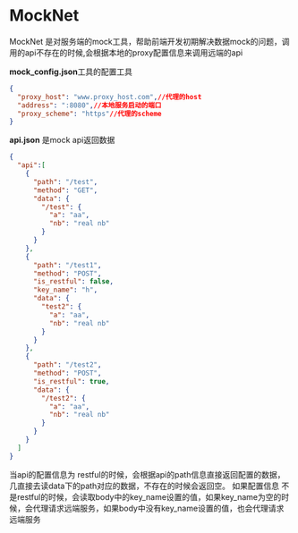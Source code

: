 # MockNet
MockNet 是对服务端的mock工具，帮助前端开发初期解决数据mock的问题，调用的api不存在的时候,会根据本地的proxy配置信息来调用远端的api


**mock_config.json**工具的配置工具
```json
{
  "proxy_host": "www.proxy_host.com",//代理的host
  "address": ":8080",//本地服务启动的端口
  "proxy_scheme": "https"//代理的scheme
}
```

**api.json** 是mock api返回数据
```json
{
  "api":[
    {
      "path": "/test",
      "method": "GET",
      "data": {
        "/test": {
          "a": "aa",
          "nb": "real nb"
        }
      }
    },
    {
      "path": "/test1",
      "method": "POST",
      "is_restful": false,
      "key_name": "h",
      "data": {
        "test2": {
          "a": "aa",
          "nb": "real nb"
        }
      }
    },
    {
      "path": "/test2",
      "method": "POST",
      "is_restful": true,
      "data": {
        "/test2": {
          "a": "aa",
          "nb": "real nb"
        }
      }
    }
  ]
}
```
当api的配置信息为 restful的时候，会根据api的path信息直接返回配置的数据，几直接去读data下的path对应的数据，不存在的时候会返回空。
如果配置信息 不是restful的时候，会读取body中的key_name设置的值，如果key_name为空的时候，会代理请求远端服务，如果body中没有key_name设置的值，也会代理请求远端服务


